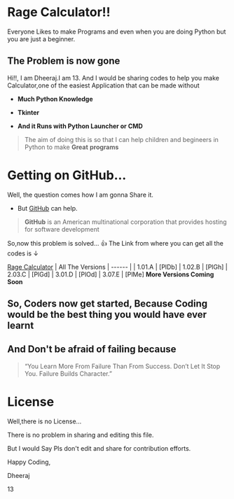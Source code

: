 # Rage Calculator!!


Everyone Likes to make Programs and even when you are doing Python but you are just a beginner.
  ## The Problem is now gone
 Hi!!, I am Dheeraj.I am 13. And I would be sharing codes to help you make Calculator,one of the easiest Application that can be made without 
 * **Much Python Knowledge**
 * **Tkinter**
 
 * **And it Runs with Python Launcher or CMD**

> The aim of doing this is so that I can help 
> children and begineers in Python to make __**Great**__
> __**programs**__

# Getting on GitHub...
Well, the question comes how I am gonna Share it.

- But [GitHub](http://github.com) can help.

> **GitHub** is an American multinational corporation that provides hosting for software development

So,now this problem is solved... 👍
The Link from where you can get all the codes is ↓

[Rage Calculator](https://github.com/Dheeraj-Tech/Rage-Calculator)
| All The Versions 
| ------ |
| 1.01.A | [PlDb] 
| 1.02.B | [PlGh] 
| 2.03.C | [PlGd] 
| 3.01.D | [PlOd] 
| 3.07.E | [PlMe] 
__**More Versions Coming Soon**__

## So, Coders now get started, Because Coding would be the best thing you would have ever learnt
## And Don't be afraid of failing because
> “You Learn More From Failure Than From Success. Don’t Let It Stop You. Failure Builds Character.”

# License
Well,there is no License...

There is no problem in sharing and editing this file.
                                                                        
But I would Say Pls don't edit and share for contribution efforts. 

Happy Coding,

Dheeraj

13
